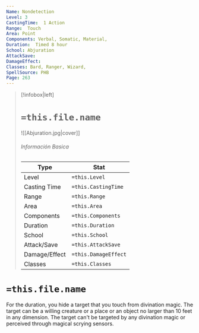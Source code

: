 ```yaml
---
Name: Nondetection
Level: 3
CastingTime:  1 Action 
Range:  Touch
Area: Point
Components: Verbal, Somatic, Material, 
Duration:  Timed 8 hour
School: Abjuration
AttackSave: 
DamageEffect: 
Classes: Bard, Ranger, Wizard, 
SpellSource: PHB
Page: 263
---
```


>[!infobox|left]
># `=this.file.name`
>![[Abjuration.jpg|cover]]
> ###### Información Basica
> Type |  Stat |
> ---|---|
> Level | `=this.Level` |
> Casting Time | `=this.CastingTime` |
> Range | `=this.Range` |
> Area | `=this.Area` |
> Components | `=this.Components` |
> Duration | `=this.Duration` |
> School | `=this.School` |
> Attack/Save | `=this.AttackSave` |
> Damage/Effect | `=this.DamageEffect` |
> Classes | `=this.Classes` |

# `=this.file.name`
For the duration, you hide a target that you touch from divination magic. The target can be a willing creature or a place or an object no larger than 10 feet in any dimension. The target can&#x27;t be targeted by any divination magic or perceived through magical scrying sensors.



 



